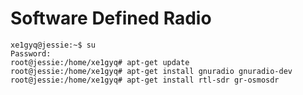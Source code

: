 Software Defined Radio
==

    xe1gyq@jessie:~$ su
    Password: 
    root@jessie:/home/xe1gyq# apt-get update
    root@jessie:/home/xe1gyq# apt-get install gnuradio gnuradio-dev
    root@jessie:/home/xe1gyq# apt-get install rtl-sdr gr-osmosdr

